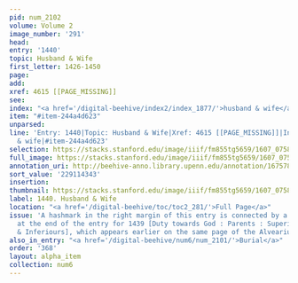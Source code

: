 ```yaml
---
pid: num_2102
volume: Volume 2
image_number: '291'
head:
entry: '1440'
topic: Husband & Wife
first_letter: 1426-1450
page:
add:
xref: 4615 [[PAGE_MISSING]]
see:
index: "<a href='/digital-beehive/index2/index_1877/'>husband & wife</a>"
item: "#item-244a4d623"
unparsed:
line: 'Entry: 1440|Topic: Husband & Wife|Xref: 4615 [[PAGE_MISSING]]|Index: husband
  & wife|#item-244a4d623'
selection: https://stacks.stanford.edu/image/iiif/fm855tg5659/1607_0758/419,4343,2850,703/full/0/default.jpg
full_image: https://stacks.stanford.edu/image/iiif/fm855tg5659/1607_0758/full/full/0/default.jpg
annotation_uri: http://beehive-anno.library.upenn.edu/annotation/1675781886894
sort_value: '229114343'
insertion:
thumbnail: https://stacks.stanford.edu/image/iiif/fm855tg5659/1607_0758/419,4343,600,180/250,/0/default.jpg
label: 1440. Husband & Wife
location: "<a href='/digital-beehive/toc/toc2_281/'>Full Page</a>"
issue: 'A hashmark in the right margin of this entry is connected by a line to a hashmark
  at the end of the entry for 1439 [Duty towards God : Parents : Superiours, Equals
  & Inferiours], which appears earlier on the same page of the Alvearium.'
also_in_entry: "<a href='/digital-beehive/num6/num_2101/'>Burial</a>"
order: '368'
layout: alpha_item
collection: num6
---
```

